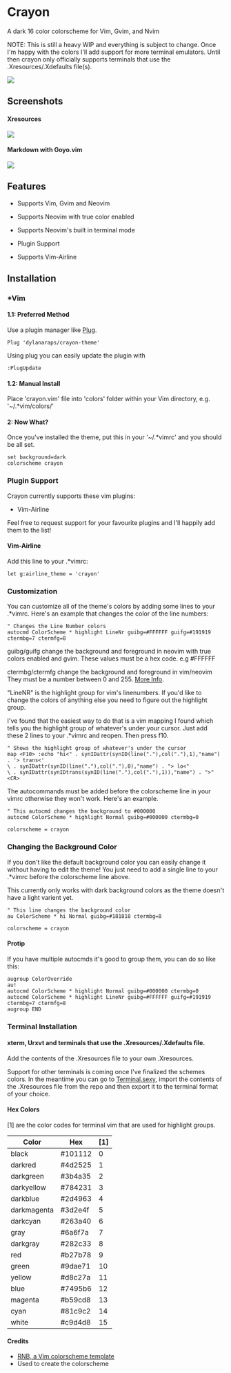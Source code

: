 # Crayon

A dark 16 color colorscheme for Vim, Gvim, and Nvim

NOTE: This is still a heavy WIP and everything is subject to change. Once I'm happy with the colors I'll add support for more terminal emulators. Until then crayon only officially supports terminals that use the .Xresources/.Xdefaults file(s).

![](https://raw.githubusercontent.com/dylanaraps/crayon-theme/master/screenshots/vimrc.png)

## Screenshots

#### Xresources
![](https://raw.githubusercontent.com/dylanaraps/crayon-theme/master/screenshots/xresources.png)

#### Markdown with Goyo.vim
![](https://raw.githubusercontent.com/dylanaraps/crayon-theme/master/screenshots/markdown.png)

## Features

* Supports Vim, Gvim and Neovim
* Supports Neovim with true color enabled
* Supports Neovim's built in terminal mode

* Plugin Support
* Supports Vim-Airline


## Installation

### *Vim

#### 1.1: Preferred Method
Use a plugin manager like [Plug](https://github.com/junegunn/vim-plug).

```VimL
Plug 'dylanaraps/crayon-theme'
```

Using plug you can easily update the plugin with

```VimL
:PlugUpdate
```

#### 1.2: Manual Install
Place 'crayon.vim' file into 'colors' folder within your Vim directory, e.g. '~/.*vim/colors/'

#### 2: Now What?
Once you've installed the theme, put this in your '~/.*vimrc' and you should be all set.

```VimL
set background=dark
colorscheme crayon
```

### Plugin Support
Crayon currently supports these vim plugins:

* Vim-Airline

Feel free to request support for your favourite plugins and I'll happily add them to the list!


#### Vim-Airline
Add this line to your .*vimrc:

```VimL
let g:airline_theme = 'crayon'
```

### Customization
You can customize all of the theme's colors by adding some lines to your .*vimrc. Here's an example that changes the color of the line numbers:

```VimL
" Changes the Line Number colors
autocmd ColorScheme * highlight LineNr guibg=#FFFFFF guifg=#191919 ctermbg=7 ctermfg=8
```

guibg/guifg change the background and foreground in neovim with true colors enabled and gvim. These values must be a hex code. e.g #FFFFFF

ctermbg/ctermfg change the background and foreground in vim/neovim They must be a number between 0 and 255. [More Info](http://vim.wikia.com/wiki/Xterm256_color_names_for_console_Vim).

"LineNR" is the highlight group for vim's linenumbers. If you'd like to change the colors of anything else you need to figure out the highlight group.

I've found that the easiest way to do that is a vim mapping I found which tells you the highlight group of whatever's under your cursor. Just add these 2 lines to your .*vimrc and reopen. Then  press f10.

```VimL
" Shows the highlight group of whatever's under the cursor
map <F10> :echo "hi<" . synIDattr(synID(line("."),col("."),1),"name") . '> trans<'
\ . synIDattr(synID(line("."),col("."),0),"name") . "> lo<"
\ . synIDattr(synIDtrans(synID(line("."),col("."),1)),"name") . ">"<CR>
```

The autocommands must be added before the colorscheme line in your vimrc otherwise they won't work. Here's an example.

```VimL
" This autocmd changes the background to #000000
autocmd ColorScheme * highlight Normal guibg=#000000 ctermbg=0

colorscheme = crayon
```

### Changing the Background Color
If you don't like the default background color you can easily change it without having to edit the theme! You just need to add a single line to your .*vimrc before the colorscheme line above.

This currently only works with dark background colors as the theme doesn't have a light varient yet.

```VimL
" This line changes the background color
au ColorScheme * hi Normal guibg=#181818 ctermbg=8

colorscheme = crayon
```

#### Protip
If you have multiple autocmds it's good to group them, you can do so like this:

```VimL
augroup ColorOverride
au!
autocmd ColorScheme * highlight Normal guibg=#000000 ctermbg=0
autocmd ColorScheme * highlight LineNr guibg=#FFFFFF guifg=#191919 ctermbg=7 ctermfg=8
augroup END
```

### Terminal Installation

#### xterm, Urxvt and terminals that use the .Xresources/.Xdefaults file.
Add the contents of the .Xresources file to your own .Xresources.

Support for other terminals is coming once I've finalized the schemes colors. In the meantime you can go to [Terminal.sexy](http://terminal.sexy/), import the contents of the .Xresources file from the repo and then export it to the terminal format of your choice.

#### Hex Colors

[1] are the color codes for terminal vim that are used for highlight groups.

| Color       | Hex     | [1] |
|-------------|---------|-----|
| black		  | #101112 |  0  |
| darkred	  | #4d2525 |  1  |
| darkgreen	  | #3b4a35 |  2  |
| darkyellow  | #784231 |  3  |
| darkblue	  | #2d4963 |  4  |
| darkmagenta | #3d2e4f |  5  |
| darkcyan	  | #263a40 |  6  |
| gray		  | #6a6f7a |  7  |
| darkgray	  | #282c33 |  8  |
| red		  | #b27b78 |  9  |
| green		  | #9dae71 | 10  |
| yellow	  | #d8c27a | 11  |
| blue		  | #7495b6 | 12  |
| magenta	  | #b59cd8 | 13  |
| cyan		  | #81c9c2 | 14  |
| white		  | #c9d4d8 | 15  |

#### Credits

* [RNB, a Vim colorscheme template](https://gist.github.com/romainl/5cd2f4ec222805f49eca)
* Used to create the colorscheme

